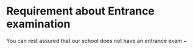 # Requirement about Entrance examination

You can rest assured that our school does not have an entrance exam ~